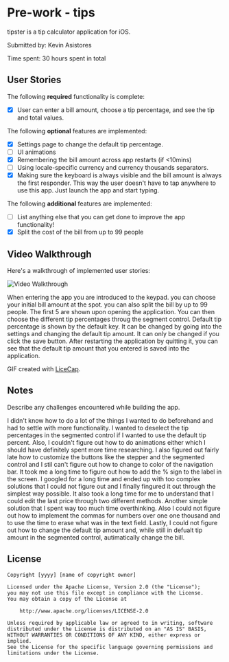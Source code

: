# Pre-work - tips

tipster is a tip calculator application for iOS.

Submitted by: Kevin Asistores

Time spent: 30 hours spent in total

## User Stories

The following **required** functionality is complete:
* [x] User can enter a bill amount, choose a tip percentage, and see the tip and total values.

The following **optional** features are implemented:
* [x] Settings page to change the default tip percentage.
* [ ] UI animations
* [x] Remembering the bill amount across app restarts (if <10mins)
* [ ] Using locale-specific currency and currency thousands separators.
* [x] Making sure the keyboard is always visible and the bill amount is always the first responder. This way the user doesn't have to tap anywhere to use this app. Just launch the app and start typing.

The following **additional** features are implemented:

- [ ] List anything else that you can get done to improve the app functionality!
- [x] Split the cost of the bill from up to 99 people

## Video Walkthrough 

Here's a walkthrough of implemented user stories:

<img src='http://i.imgur.com/CGt0PFv.gif' title='Video Walkthrough' width='' alt='Video Walkthrough' />

When entering the app you are introduced to the keypad. you can choose your initial bill amount at the spot. you can also split the bill by up to 99 people. The first 5 are shown upon opening the application. You can then choose the different tip percentages throug the segment control. Default tip percentage is shown by the default key. It can be changed by going into the settings and changing the default tip amount. It can only be changed if you click the save button. After restarting the application by quitting it, you can see that the default tip amount that you entered is saved into the application.

GIF created with [LiceCap](http://www.cockos.com/licecap/).

## Notes

Describe any challenges encountered while building the app.

I didn't know how to do a lot of the things I wanted to do beforehand and had to settle with more functionality. I wanted to deselect the tip percentages in the segmented control if I wanted to use the default tip percent. Also, I couldn't figure out how to do animations either which I should have definitely spent more time researching. I also figured out fairly late how to customize the buttons like the stepper and the segmented control and I stil can't figure out how to change to color of the navigation bar. It took me a long time to figure out how to add the % sign to the label in the screen. I googled for a long time and ended up with too complex solutions that I could not figure out and I finally fingured it out through the simplest way possible. It also took a long time for me to understand that I could edit the last price through two different methods. Another simple solution that I spent way too much time overthinking. Also I could not figure out how to implement the commas for numbers over one one thousand and to use the time to erase what was in the text field. Lastly, I could not figure out how to change the default tip amount and, while still in defualt tip amount in the segmented control, autimatically change the bill.

## License

    Copyright [yyyy] [name of copyright owner]

    Licensed under the Apache License, Version 2.0 (the "License");
    you may not use this file except in compliance with the License.
    You may obtain a copy of the License at

        http://www.apache.org/licenses/LICENSE-2.0

    Unless required by applicable law or agreed to in writing, software
    distributed under the License is distributed on an "AS IS" BASIS,
    WITHOUT WARRANTIES OR CONDITIONS OF ANY KIND, either express or implied.
    See the License for the specific language governing permissions and
    limitations under the License.
